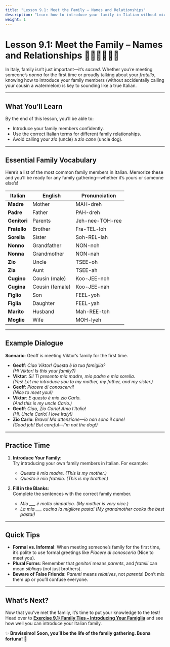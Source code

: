 ```yaml
---
title: "Lesson 9.1: Meet the Family – Names and Relationships"
description: "Learn how to introduce your family in Italian without mixing up your uncle and your dog."
weight: 1
---
```


# Lesson 9.1: Meet the Family – Names and Relationships 👨‍👩‍👧‍👦🇮🇹  

In Italy, family isn’t just important—it’s *sacred*. Whether you’re meeting someone’s *nonna* for the first time or proudly talking about your *fratello*, knowing how to introduce your family members (without accidentally calling your cousin a watermelon) is key to sounding like a true Italian.

---

## What You’ll Learn  

By the end of this lesson, you’ll be able to:  
- Introduce your family members confidently.  
- Use the correct Italian terms for different family relationships.  
- Avoid calling your *zio* (uncle) a *zio cane* (uncle dog).  

---

## Essential Family Vocabulary  

Here’s a list of the most common family members in Italian. Memorize these and you’ll be ready for any family gathering—whether it’s yours or someone else’s!

| Italian        | English        | Pronunciation     |  
|----------------|----------------|-------------------|  
| **Madre**      | Mother         | MAH-dreh          |  
| **Padre**      | Father         | PAH-dreh          |  
| **Genitori**   | Parents        | Jeh-nee-TOH-ree   |  
| **Fratello**   | Brother        | Fra-TEL-loh       |  
| **Sorella**    | Sister         | Soh-REL-lah       |  
| **Nonno**      | Grandfather    | NON-noh           |  
| **Nonna**      | Grandmother    | NON-nah           |  
| **Zio**        | Uncle          | TSEE-oh           |  
| **Zia**        | Aunt           | TSEE-ah           |  
| **Cugino**     | Cousin (male)  | Koo-JEE-noh       |  
| **Cugina**     | Cousin (female)| Koo-JEE-nah       |  
| **Figlio**     | Son            | FEEL-yoh          |  
| **Figlia**     | Daughter       | FEEL-yah          |  
| **Marito**     | Husband        | Mah-REE-toh       |  
| **Moglie**     | Wife           | MOH-lyeh          |  

---

## Example Dialogue  

**Scenario**: Geoff is meeting Viktor’s family for the first time.  

- **Geoff**: *Ciao Viktor! Questa è la tua famiglia?*  
  *(Hi Viktor! Is this your family?)*  
- **Viktor**: *Sì! Ti presento mia madre, mio padre e mia sorella.*  
  *(Yes! Let me introduce you to my mother, my father, and my sister.)*  
- **Geoff**: *Piacere di conoscervi!*  
  *(Nice to meet you!)*  
- **Viktor**: *E questo è mio zio Carlo.*  
  *(And this is my uncle Carlo.)*  
- **Geoff**: *Ciao, Zio Carlo! Amo l’Italia!*  
  *(Hi, Uncle Carlo! I love Italy!)*  
- **Zio Carlo**: *Bravo! Ma attenzione—io non sono il cane!*  
  *(Good job! But careful—I’m not the dog!)*  

---

## Practice Time  

1. **Introduce Your Family**:  
   Try introducing your own family members in Italian. For example:  
   - *Questa è mia madre.* *(This is my mother.)*  
   - *Questo è mio fratello.* *(This is my brother.)*  

2. **Fill in the Blanks**:  
   Complete the sentences with the correct family member.  
   - *Mio ___ è molto simpatico.* *(My mother is very nice.)*  
   - *La mia ___ cucina la migliore pasta!* *(My grandmother cooks the best pasta!)*  

---

## Quick Tips  

- **Formal vs. Informal**: When meeting someone’s family for the first time, it’s polite to use formal greetings like *Piacere di conoscerla* (Nice to meet you).  
- **Plural Forms**: Remember that *genitori* means *parents*, and *fratelli* can mean *siblings* (not just brothers).  
- **Beware of False Friends**: *Parenti* means *relatives*, not *parents*! Don’t mix them up or you’ll confuse everyone.  

---

## What’s Next?  

Now that you’ve met the family, it’s time to put your knowledge to the test! Head over to [**Exercise 9.1: Family Ties – Introducing Your Famiglia**](../exercise9.1/) and see how well you can introduce your Italian family.  

✨ **Bravissimo! Soon, you’ll be the life of the family gathering. Buona fortuna!** 🎉  
